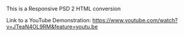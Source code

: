 This is a Responsive PSD 2 HTML conversion

Link to a YouTube Demonstration: https://www.youtube.com/watch?v=JTeaN4OL9RM&feature=youtu.be
